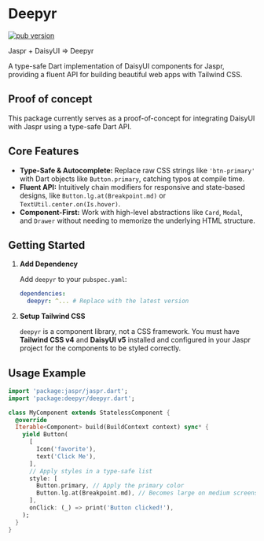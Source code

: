 # Deepyr

[![pub version](https://img.shields.io/pub/v/deepyr.svg)](https://pub.dev/packages/deepyr)

Jaspr + DaisyUI => Deepyr

A type-safe Dart implementation of DaisyUI components for Jaspr, providing a fluent API for building beautiful web apps with Tailwind CSS.

## Proof of concept

This package currently serves as a proof-of-concept for integrating DaisyUI with Jaspr using a type-safe Dart API.

## Core Features

- **Type-Safe & Autocomplete:** Replace raw CSS strings like `'btn-primary'` with Dart objects like `Button.primary`, catching typos at compile time.
- **Fluent API:** Intuitively chain modifiers for responsive and state-based designs, like `Button.lg.at(Breakpoint.md)` or `TextUtil.center.on(Is.hover)`.
- **Component-First:** Work with high-level abstractions like `Card`, `Modal`, and `Drawer` without needing to memorize the underlying HTML structure.

## Getting Started

1. **Add Dependency**

    Add `deepyr` to your `pubspec.yaml`:

    ```yaml
    dependencies:
      deepyr: ^... # Replace with the latest version
    ```

2. **Setup Tailwind CSS**

    `deepyr` is a component library, not a CSS framework. You must have **Tailwind CSS v4** and **DaisyUI v5** installed and configured in your Jaspr project for the components to be styled correctly.

## Usage Example

```dart
import 'package:jaspr/jaspr.dart';
import 'package:deepyr/deepyr.dart';

class MyComponent extends StatelessComponent {
  @override
  Iterable<Component> build(BuildContext context) sync* {
    yield Button(
      [
        Icon('favorite'),
        text('Click Me'),
      ],
      // Apply styles in a type-safe list
      style: [
        Button.primary, // Apply the primary color
        Button.lg.at(Breakpoint.md), // Becomes large on medium screens and up
      ],
      onClick: (_) => print('Button clicked!'),
    );
  }
}
```
